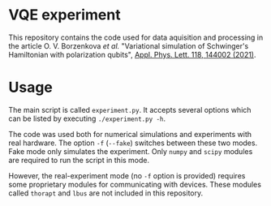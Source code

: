 # VQE experiment

This repository contains the code used for data aquisition and processing in the article O. V. Borzenkova _et al._ "Variational simulation of Schwinger's Hamiltonian with polarization qubits", [Appl. Phys. Lett. 118, 144002 (2021)](https://doi.org/10.1063/5.0043322).

# Usage

The main script is called `experiment.py`. It accepts several options which can be listed by executing `./experiment.py -h`.

The code was used both for numerical simulations and experiments with real hardware. The option `-f` (`--fake`) switches between these two modes. Fake mode only simulates the experiment. Only `numpy` and `scipy` modules are required to run the script in this mode.

However, the real-experiment mode (no `-f` option is provided) requires some proprietary modules for communicating with devices. These modules called `thorapt` and `lbus` are not included in this repository.
